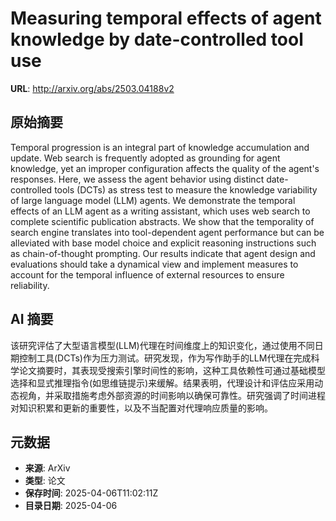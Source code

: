 # Measuring temporal effects of agent knowledge by date-controlled tool use

**URL**: http://arxiv.org/abs/2503.04188v2

## 原始摘要

Temporal progression is an integral part of knowledge accumulation and
update. Web search is frequently adopted as grounding for agent knowledge, yet
an improper configuration affects the quality of the agent's responses. Here,
we assess the agent behavior using distinct date-controlled tools (DCTs) as
stress test to measure the knowledge variability of large language model (LLM)
agents. We demonstrate the temporal effects of an LLM agent as a writing
assistant, which uses web search to complete scientific publication abstracts.
We show that the temporality of search engine translates into tool-dependent
agent performance but can be alleviated with base model choice and explicit
reasoning instructions such as chain-of-thought prompting. Our results indicate
that agent design and evaluations should take a dynamical view and implement
measures to account for the temporal influence of external resources to ensure
reliability.


## AI 摘要

该研究评估了大型语言模型(LLM)代理在时间维度上的知识变化，通过使用不同日期控制工具(DCTs)作为压力测试。研究发现，作为写作助手的LLM代理在完成科学论文摘要时，其表现受搜索引擎时间性的影响，这种工具依赖性可通过基础模型选择和显式推理指令(如思维链提示)来缓解。结果表明，代理设计和评估应采用动态视角，并采取措施考虑外部资源的时间影响以确保可靠性。研究强调了时间进程对知识积累和更新的重要性，以及不当配置对代理响应质量的影响。

## 元数据

- **来源**: ArXiv
- **类型**: 论文
- **保存时间**: 2025-04-06T11:02:11Z
- **目录日期**: 2025-04-06
